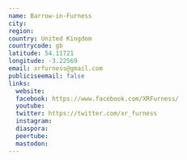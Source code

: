 ```yaml
---
name: Barrow-in-Furness
city:
region:
country: United Kingdom
countrycode: gb
latitude: 54.11721
longitude: -3.22569
email: xrfurness@gmail.com
publiciseemail: false
links:
  website:
  facebook: https://www.facebook.com/XRFurness/
  youtube:
  twitter: https://twitter.com/xr_furness
  instagram:
  diaspora:
  peertube:
  mastodon:
---
```

